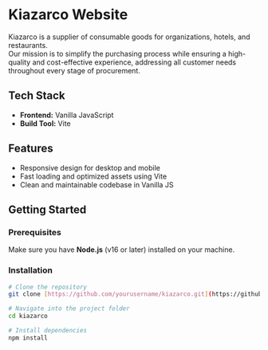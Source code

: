# Kiazarco Website

Kiazarco is a supplier of consumable goods for organizations, hotels, and restaurants.  
Our mission is to simplify the purchasing process while ensuring a high-quality and cost-effective experience, addressing all customer needs throughout every stage of procurement.

## Tech Stack
- **Frontend:** Vanilla JavaScript
- **Build Tool:** Vite

## Features
- Responsive design for desktop and mobile
- Fast loading and optimized assets using Vite
- Clean and maintainable codebase in Vanilla JS

## Getting Started

### Prerequisites
Make sure you have **Node.js** (v16 or later) installed on your machine.

### Installation
```bash
# Clone the repository
git clone [https://github.com/yourusername/kiazarco.git](https://github.com/jvd-malek/kiazar.git)

# Navigate into the project folder
cd kiazarco

# Install dependencies
npm install
